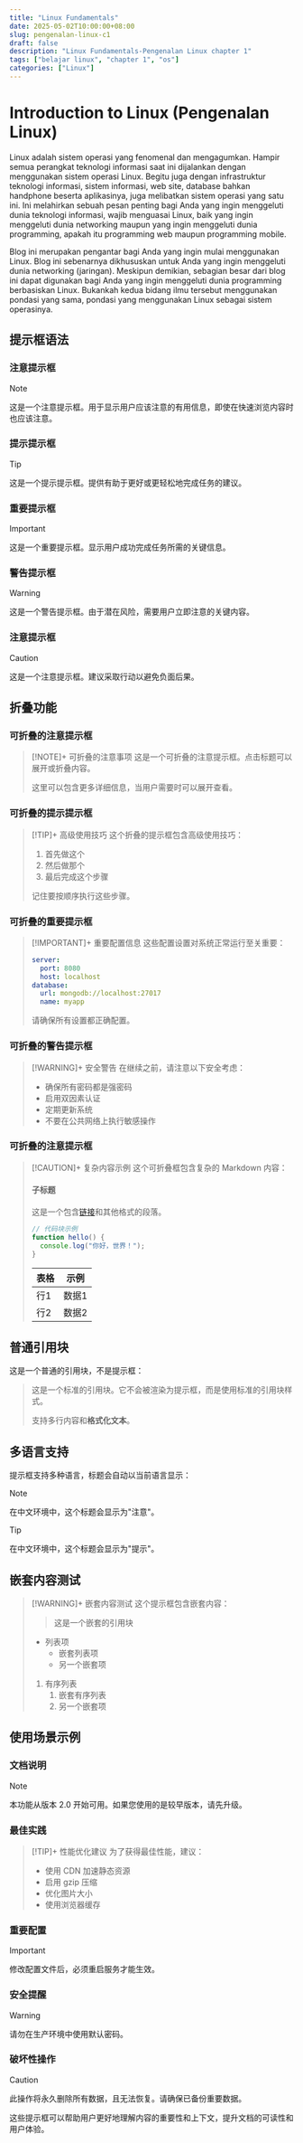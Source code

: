 ```yaml
---
title: "Linux Fundamentals"
date: 2025-05-02T10:00:00+08:00
slug: pengenalan-linux-c1
draft: false
description: "Linux Fundamentals-Pengenalan Linux chapter 1"
tags: ["belajar linux", "chapter 1", "os"]
categories: ["Linux"]
---
```


# Introduction to Linux (Pengenalan Linux)

Linux adalah sistem operasi yang fenomenal dan mengagumkan. Hampir semua perangkat teknologi informasi saat ini dijalankan dengan menggunakan sistem operasi Linux. Begitu juga dengan infrastruktur teknologi informasi, sistem informasi, web site, database bahkan handphone beserta aplikasinya, juga melibatkan sistem operasi yang satu ini. Ini melahirkan sebuah pesan penting bagi Anda yang ingin menggeluti dunia teknologi informasi, wajib menguasai Linux, baik yang ingin menggeluti dunia networking maupun yang ingin menggeluti dunia programming, apakah itu programming web maupun programming mobile.

Blog ini merupakan pengantar bagi Anda yang ingin mulai menggunakan Linux. Blog ini sebenarnya dikhususkan untuk Anda yang ingin menggeluti dunia networking (jaringan). Meskipun demikian, sebagian besar dari blog ini dapat digunakan bagi Anda yang ingin menggeluti dunia programming berbasiskan Linux. Bukankah kedua bidang ilmu tersebut menggunakan pondasi yang sama, pondasi yang menggunakan Linux sebagai sistem operasinya.

## 提示框语法

### 注意提示框

> [!NOTE]
> 这是一个注意提示框。用于显示用户应该注意的有用信息，即使在快速浏览内容时也应该注意。

### 提示提示框

> [!TIP]
> 这是一个提示提示框。提供有助于更好或更轻松地完成任务的建议。

### 重要提示框

> [!IMPORTANT]
> 这是一个重要提示框。显示用户成功完成任务所需的关键信息。

### 警告提示框

> [!WARNING]
> 这是一个警告提示框。由于潜在风险，需要用户立即注意的关键内容。

### 注意提示框

> [!CAUTION]
> 这是一个注意提示框。建议采取行动以避免负面后果。

## 折叠功能

### 可折叠的注意提示框

> [!NOTE]+ 可折叠的注意事项
> 这是一个可折叠的注意提示框。点击标题可以展开或折叠内容。
> 
> 这里可以包含更多详细信息，当用户需要时可以展开查看。

### 可折叠的提示提示框

> [!TIP]+ 高级使用技巧
> 这个折叠的提示框包含高级使用技巧：
> 
> 1. 首先做这个
> 2. 然后做那个
> 3. 最后完成这个步骤
> 
> 记住要按顺序执行这些步骤。

### 可折叠的重要提示框

> [!IMPORTANT]+ 重要配置信息
> 这些配置设置对系统正常运行至关重要：
> 
> ```yaml
> server:
>   port: 8080
>   host: localhost
> database:
>   url: mongodb://localhost:27017
>   name: myapp
> ```
> 
> 请确保所有设置都正确配置。

### 可折叠的警告提示框

> [!WARNING]+ 安全警告
> 在继续之前，请注意以下安全考虑：
> 
> - 确保所有密码都是强密码
> - 启用双因素认证
> - 定期更新系统
> - 不要在公共网络上执行敏感操作

### 可折叠的注意提示框

> [!CAUTION]+ 复杂内容示例
> 这个可折叠框包含复杂的 Markdown 内容：
> 
> #### 子标题
> 
> 这是一个包含[链接](https://example.com)和其他格式的段落。
> 
> ```javascript
> // 代码块示例
> function hello() {
>   console.log("你好，世界！");
> }
> ```
> 
> | 表格 | 示例 |
> |------|------|
> | 行1 | 数据1 |
> | 行2 | 数据2 |

## 普通引用块

这是一个普通的引用块，不是提示框：

> 这是一个标准的引用块。它不会被渲染为提示框，而是使用标准的引用块样式。
> 
> 支持多行内容和**格式化文本**。

## 多语言支持

提示框支持多种语言，标题会自动以当前语言显示：

> [!NOTE]
> 在中文环境中，这个标题会显示为"注意"。

> [!TIP]
> 在中文环境中，这个标题会显示为"提示"。

## 嵌套内容测试

> [!WARNING]+ 嵌套内容测试
> 这个提示框包含嵌套内容：
> 
> > 这是一个嵌套的引用块
> 
> - 列表项
>   - 嵌套列表项
>   - 另一个嵌套项
> 
> 1. 有序列表
>    1. 嵌套有序列表
>    2. 另一个嵌套项

## 使用场景示例

### 文档说明

> [!NOTE]
> 本功能从版本 2.0 开始可用。如果您使用的是较早版本，请先升级。

### 最佳实践

> [!TIP]+ 性能优化建议
> 为了获得最佳性能，建议：
> 
> - 使用 CDN 加速静态资源
> - 启用 gzip 压缩
> - 优化图片大小
> - 使用浏览器缓存

### 重要配置

> [!IMPORTANT]
> 修改配置文件后，必须重启服务才能生效。

### 安全提醒

> [!WARNING]
> 请勿在生产环境中使用默认密码。

### 破坏性操作

> [!CAUTION]
> 此操作将永久删除所有数据，且无法恢复。请确保已备份重要数据。

这些提示框可以帮助用户更好地理解内容的重要性和上下文，提升文档的可读性和用户体验。
